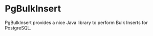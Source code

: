 # PgBulkInsert #

[MIT License]: https://opensource.org/licenses/MIT

PgBulkInsert provides a nice Java library to perform Bulk Inserts for PostgreSQL. 